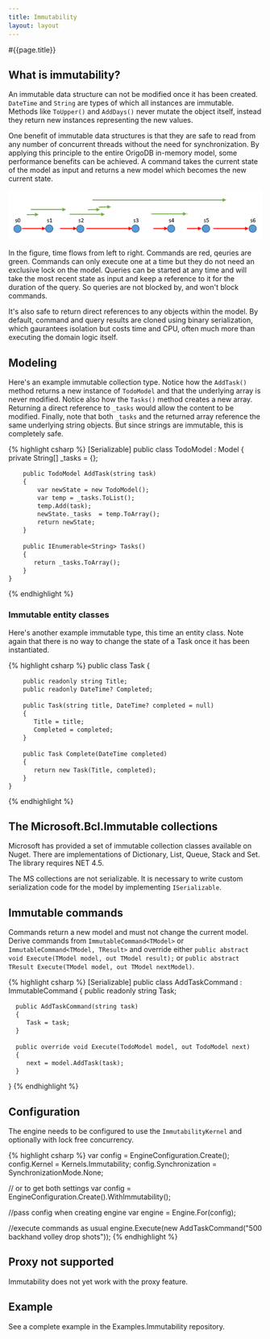 ```yaml
---
title: Immutability
layout: layout
---
```

#{{page.title}}

## What is immutability?
An immutable data structure can not be modified once it has been created. `DateTime` and `String` are types of which
all instances are immutable. Methods like `ToUpper()` and `AddDays()` never mutate the object itself, instead they
return new instances representing the new values. 

One benefit of immutable data structures is that they are safe to read from any number of concurrent threads without the need
for synchronization. By applying this principle to the entire OrigoDB in-memory model, some performance benefits can be achieved.
A command takes the current state of the model as input and returns a new model which becomes the new current state.


![image](concurrency.png)

In the figure, time flows from left to right. Commands are red, qeuries are green. Commands can only execute one at a time but they
do not need an exclusive lock on the model. Queries can be started at any time and will take the most recent state as input
and keep a reference to it for the duration of the query. So queries are not blocked by, and won't block commands.

It's also safe to return direct references to any objects within the model. By default, command and query results are cloned
using binary serialization, which gaurantees isolation but costs time and CPU, often much more than executing the domain logic itself.

## Modeling
Here's an example immutable collection type. Notice how the `AddTask()` method returns a new instance of `TodoModel` and that the underlying array
is never modified. Notice also how the `Tasks()` method creates a new array. Returning a direct reference to `_tasks` would allow the
content to be modified. Finally, note that both `_tasks` and the returned array reference the same underlying string objects. But since
strings are immutable, this is completely safe.

{% highlight csharp %}
    [Serializable]
	public class TodoModel : Model
	{
		private String[] _tasks = {};
		
		public TodoModel AddTask(string task)
		{
			var newState = new TodoModel();
			var temp = _tasks.ToList();
			temp.Add(task);
			newState._tasks  = temp.ToArray();
			return newState;
		}
		
		public IEnumerable<String> Tasks()
		{
		   return _tasks.ToArray();
		}
	}
{% endhighlight %}

### Immutable entity classes

Here's another example immutable type, this time an entity class. Note again that there is no way to change
the state of a Task once it has been instantiated.

{% highlight csharp %}
	public class Task
	{

		public readonly string Title;
		public readonly DateTime? Completed;
		
		public Task(string title, DateTime? completed = null)
		{
		   Title = title;
		   Completed = completed;
		}
		
		public Task Complete(DateTime completed)
		{
		   return new Task(Title, completed);
		}
	}
{% endhighlight %}


## The Microsoft.Bcl.Immutable collections
Microsoft has provided a set of immutable collection classes available on Nuget. There are implementations of Dictionary, List, Queue,
Stack and Set. The library requires NET 4.5.

The MS collections are not serializable. It is necessary to write custom serialization code for the model by
implementing `ISerializable`.

## Immutable commands
Commands return a new model and must not change the current model. Derive commands from `ImmutableCommand<TModel>` or `ImmutableCommand<TModel, TResult>`
and override either `public abstract void Execute(TModel model, out TModel result);` or `public abstract TResult Execute(TModel model, out TModel nextModel)`.

{% highlight csharp %}
[Serializable]
   public class AddTaskCommand : ImmutableCommand<TodoModel>
   {
      public readonly string Task;
  
      public AddTaskCommand(string task)
      {
         Task = task;
      }

      public override void Execute(TodoModel model, out TodoModel next)
      {
         next = model.AddTask(task);
      }
   }
{% endhighlight %}

## Configuration
The engine needs to be configured to use the `ImmutabilityKernel` and optionally with lock free concurrency.

{% highlight csharp %}
   var config = EngineConfiguration.Create();
   config.Kernel = Kernels.Immutability;
   config.Synchronization = SynchronizationMode.None;

   // or to get both settings
   var config = EngineConfiguration.Create().WithImmutability();

   //pass config when creating engine
   var engine = Engine.For<TodoModel>(config);

   //execute commands as usual
   engine.Execute(new AddTaskCommand("500 backhand volley drop shots"));
{% endhighlight %}
   
## Proxy not supported
Immutability does not yet work with the proxy feature.

## Example
See a complete example in the Examples.Immutability repository.


